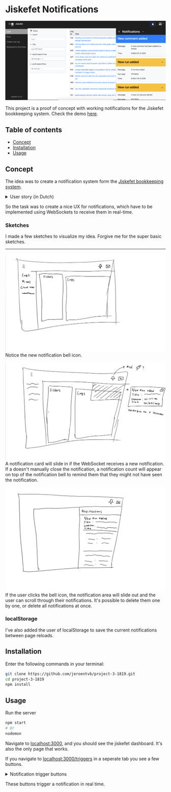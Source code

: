 # Jiskefet Notifications
[![jiskefet notifications](bin/notifications.png)](https://jiskefet-notifications.herokuapp.com/)

This project is a proof of concept with working notifications for the Jiskefet bookkeeping system. Check the demo [here](https://jiskefet-notifications.herokuapp.com/).

## Table of contents
* [Concept](#concept)
* [Installation](#installation)
* [Usage](#usage)

## Concept
The idea was to create a notification system form the [Jiskefet bookkeeping system](https://github.com/SoftwareForScience/jiskefet-ui).

<details>
  <summary>User story (in Dutch)</summary>

  ALS Gebruiker WIL IK live op de hoogte gehouden worden van FLP informatie (counters) ZODAT Ik deze informatie kan gebruiken zonder de webapplicatie te moeten refreshen.
</details>

So the task was to create a nice UX for notifications, which have to be implemented using WebSockets to receive them in real-time.

### Sketches
I made a few sketches to visualize my idea. Forgive me for the super basic sketches.

---
![Sketch 1](bin/concept-1.jpg)
Notice the new notification bell icon.

![Sketch 2](bin/concept-2.jpg)
A notification card will slide in if the WebSocket receives a new notification. If a doesn't manually close the notification, a notification count will appear on top of the notification bell to remind them that they might not have seen the notification.

![Sketch 3](bin/concept-3.jpg)
If the user clicks the bell icon, the notification area will slide out and the user can scroll through their notifications. It's possible to delete them one by one, or delete all notifications at once.

### localStorage
I've also added the user of localStorage to save the current notifications between page reloads.

## Installation
Enter the following commands in your terminal:
```sh
git clone https://github.com/jeroentvb/project-3-1819.git
cd project-3-1819
npm install
```

## Usage
Run the server
```sh
npm start
# Or
nodemon
```

Navigate to [localhost:3000](localhost:3000), and you should see the jiskefet dashboard. It's also the only page that works.

If you navigate to [localhost:3000/triggers](localhost:3000/triggers) in a seperate tab you see a few buttons.

<details>
  <summary>Notification trigger buttons</summary>

  ![notification trigger buttons](bin/triggers.png)
</details>

These buttons trigger a notification in real time.
